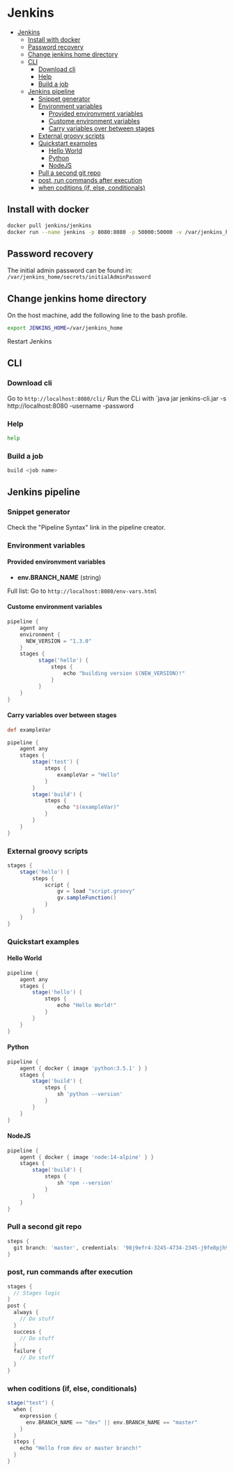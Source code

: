 # Jenkins
<!--ts-->
* [Jenkins](jenkins.md#jenkins)
   * [Install with docker](jenkins.md#install-with-docker)
   * [Password recovery](jenkins.md#password-recovery)
   * [Change jenkins home directory](jenkins.md#change-jenkins-home-directory)
   * [CLI](jenkins.md#cli)
      * [Download cli](jenkins.md#download-cli)
      * [Help](jenkins.md#help)
      * [Build a job](jenkins.md#build-a-job)
   * [Jenkins pipeline](jenkins.md#jenkins-pipeline)
      * [Snippet generator](jenkins.md#snippet-generator)
      * [Environment variables](jenkins.md#environment-variables)
         * [Provided environvment variables](jenkins.md#provided-environvment-variables)
         * [Custome environment variables](jenkins.md#custome-environment-variables)
         * [Carry variables over between stages](jenkins.md#carry-variables-over-between-stages)
      * [External groovy scripts](jenkins.md#external-groovy-scripts)
      * [Quickstart examples](jenkins.md#quickstart-examples)
         * [Hello World](jenkins.md#hello-world)
         * [Python](jenkins.md#python)
         * [NodeJS](jenkins.md#nodejs)
      * [Pull a second git repo](jenkins.md#pull-a-second-git-repo)
      * [post, run commands after execution](jenkins.md#post-run-commands-after-execution)
      * [when coditions (if, else, conditionals)](jenkins.md#when-coditions-if-else-conditionals)

<!-- Added by: runner, at: Thu Aug 19 07:34:29 UTC 2021 -->

<!--te-->

## Install with docker
```bash
docker pull jenkins/jenkins
docker run --name jenkins -p 8080:8080 -p 50000:50000 -v /var/jenkins_home 1282bc63ab17
```

## Password recovery

The initial admin password can be found in: `/var/jenkins_home/secrets/initialAdminPassword`

## Change jenkins home directory
On the host machine, add the following line to the bash profile.
```bash
export JENKINS_HOME=/var/jenkins_home
```
Restart Jenkins

## CLI

### Download cli

Go to `http://localhost:8080/cli/`
Run the CLi with `java jar jenkins-cli.jar -s http://localhost:8080 <Command to run> -username <userName> -password <password>

### Help
```bash
help
```

### Build a job
```bash
build <job name>
```

## Jenkins pipeline

### Snippet generator

Check the "Pipeline Syntax" link in the pipeline creator.

### Environment variables

#### Provided environvment variables
- **env.BRANCH_NAME** (string)

Full list: Go to `http://localhost:8080/env-vars.html`

#### Custome environment variables
```groovy
pipeline {
    agent any
    environment {
      NEW_VERSION = "1.3.0"
    }
    stages {
          stage('hello') {
              steps {
                  echo "building version $(NEW_VERSION)!"
              }
          }
    }
}
```

#### Carry variables over between stages
```groovy
def exampleVar

pipeline {
    agent any
    stages {
        stage('test') {
            steps {
                exampleVar = "Hello"
            }
        }
        stage('build') {
            steps {
                echo "$(exampleVar)"
            }
        }
    }
}
```

### External groovy scripts
```groovy
stages {
    stage('hello') {
        steps {
            script {
                gv = load "script.groovy"
                gv.sampleFunction()
            }
        }
    }
}
```

### Quickstart examples

#### Hello World
```groovy
pipeline {
    agent any
    stages {
        stage('hello') {
            steps {
                echo "Hello World!"
            }
        }
    }
}
```

#### Python
```groovy
pipeline {
    agent { docker { image 'python:3.5.1' } }
    stages {
        stage('build') {
            steps {
                sh 'python --version'
            }
        }
    }
}
```

#### NodeJS
```groovy
pipeline {
    agent { docker { image 'node:14-alpine' } }
    stages {
        stage('build') {
            steps {
                sh 'npm --version'
            }
        }
    }
}
```

### Pull a second git repo
```groovy
steps {
  git branch: 'master', credentials: '98j9efr4-3245-4734-2345-j9fe8pjh90843', url: 'https://github.com/Alexander-Hjelm/cheatsheets'
}
```

### post, run commands after execution
```groovy
stages {
  // Stages logic
}
post {
  always {
    // Do stuff
  }
  success {
    // Do stuff
  }
  failure {
    // Do stuff
  }
}
```

### when coditions (if, else, conditionals)
```groovy
stage("test") {
  when {
    expression {
      env.BRANCH_NAME == "dev" || env.BRANCH_NAME == "master"
    }
  }
  steps {
    echo "Hello from dev or master branch!"
  }
}
```
